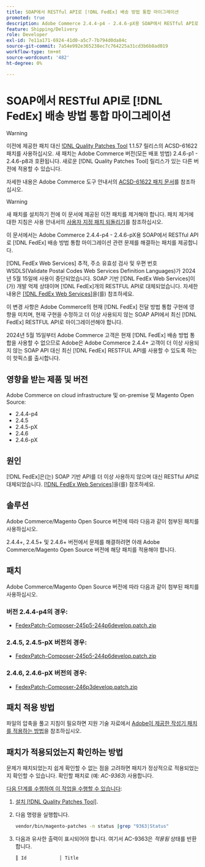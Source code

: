 ```yaml
---
title: SOAP에서 RESTful API로 [!DNL FedEx] 배송 방법 통합 마이그레이션
promoted: true
description: Adobe Commerce 2.4.4-p4 - 2.4.6-pX용 SOAP에서 RESTful API로  [!DNL FedEx] 전달 방법 통합 마이그레이션을 처리하는 패치를 적용합니다.
feature: Shipping/Delivery
role: Developer
exl-id: 7e11a171-6924-41d0-a5c7-7b794d0da84c
source-git-commit: 7a54e992e365238ec7c764225a31cd3b6b8ad019
workflow-type: tm+mt
source-wordcount: '482'
ht-degree: 0%

---
```


# SOAP에서 RESTful API로 [!DNL FedEx] 배송 방법 통합 마이그레이션

>[!WARNING]
>
>이전에 제공한 패치 대신 [!DNL Quality Patches Tool](QPT) 1.1.57 릴리스의 ACSD-61622 패치를 사용하십시오. 새 패치는 Adobe Commerce 버전(모든 배포 방법) 2.4.6-p1 - 2.4.6-p8과 호환됩니다. 새로운 [!DNL Quality Patches Tool] 릴리스가 있는 다른 버전에 적용할 수 있습니다.
>
>자세한 내용은 Adobe Commerce 도구 안내서의 [ACSD-61622 패치 문서](https://experienceleague.adobe.com/en/docs/commerce-operations/tools/quality-patches-tool/patches-available-in-qpt/v1-1-57/acsd-61622-fedex-account-specific-rates-missing-from-response)를 참조하십시오.

>[!WARNING]
>
>새 패치를 설치하기 전에 이 문서에 제공된 이전 패치를 제거해야 합니다. 패치 제거에 대한 지침은 사용 안내서의 [사용자 지정 패치 되돌리기](https://experienceleague.adobe.com/en/docs/commerce-cloud-service/user-guide/develop/upgrade/apply-patches#revert-a-custom-patch)를 참조하십시오.


이 문서에서는 Adobe Commerce 2.4.4-p4 - 2.4.6-pX용 SOAP에서 RESTful API로 [!DNL FedEx] 배송 방법 통합 마이그레이션 관련 문제를 해결하는 패치를 제공합니다.

[!DNL FedEx Web Services] 추적, 주소 유효성 검사 및 우편 번호 WSDLS(Validate Postal Codes Web Services Definition Languages)가 2024년 5월 15일에 사용이 중단되었습니다. SOAP 기반 [!DNL FedEx Web Services]이(가) 개발 억제 상태이며 [!DNL FedEx]개의 RESTFUL API로 대체되었습니다. 자세한 내용은 [[!DNL FedEx Web Services]](https://www.fedex.com/en-us/developer/web-services.html)을(를) 참조하세요.

이 변경 사항은 Adobe Commerce의 현재 [!DNL FedEx] 전달 방법 통합 구현에 영향을 미치며, 현재 구현을 수정하고 더 이상 사용되지 않는 SOAP API에서 최신 [!DNL FedEx] RESTFUL API로 마이그레이션해야 합니다.

2024년 5월 15일부터 Adobe Commerce 고객은 현재 [!DNL FedEx] 배송 방법 통합을 사용할 수 없으므로 Adobe은 Adobe Commerce 2.4.4+ 고객이 더 이상 사용되지 않는 SOAP API 대신 최신 [!DNL FedEx] RESTFUL API를 사용할 수 있도록 하는 이 핫픽스를 출시합니다.


## 영향을 받는 제품 및 버전

Adobe Commerce on cloud infrastructure 및 on-premise 및 Magento Open Source:

* 2.4.4-p4
* 2.4.5
* 2.4.5-pX
* 2.4.6
* 2.4.6-pX

## 원인

[!DNL FedEx]은(는) SOAP 기반 API를 더 이상 사용하지 않으며 대신 RESTful API로 대체되었습니다. [[!DNL FedEx Web Services]](https://www.fedex.com/en-us/developer/web-services.html)을(를) 참조하세요.

## 솔루션

Adobe Commerce/Magento Open Source 버전에 따라 다음과 같이 첨부된 패치를 사용하십시오.

2.4.4+, 2.4.5+ 및 2.4.6+ 버전에서 문제를 해결하려면 아래 Adobe Commerce/Magento Open Source 버전에 해당 패치를 적용해야 합니다.

## 패치

Adobe Commerce/Magento Open Source 버전에 따라 다음과 같이 첨부된 패치를 사용하십시오.

### 버전 2.4.4-p4의 경우:

* [FedexPatch-Composer-245p5-244p6develop.patch.zip](assets/FedexPatch-Composer-245p5-244p6develop.patch.zip)

### 2.4.5, 2.4.5-pX 버전의 경우:

* [FedexPatch-Composer-245p5-244p6develop.patch.zip](assets/FedexPatch-Composer-245p5-244p6develop.patch.zip)


### 2.4.6, 2.4.6-pX 버전의 경우:


* [FedexPatch-Composer-246p3develop.patch.zip](assets/FedexPatch-Composer-246p3develop.patch.zip)


## 패치 적용 방법

파일의 압축을 풀고 지침이 필요하면 지원 기술 자료에서 [Adobe이 제공한 작성기 패치를 적용하는 방법](https://experienceleague.adobe.com/docs/commerce-knowledge-base/kb/how-to/how-to-apply-a-composer-patch-provided-by-magento.html)을 참조하십시오.

## 패치가 적용되었는지 확인하는 방법

문제가 패치되었는지 쉽게 확인할 수 없는 점을 고려하면 패치가 정상적으로 적용되었는지 확인할 수 있습니다. 확인할 패치로 (예: *AC-9363*) 사용합니다.

<u>다음 단계를 수행하여 이 작업을 수행할 수 있습니다</u>:

1. [설치 [!DNL Quality Patches Tool]](https://experienceleague.adobe.com/docs/commerce-operations/tools/quality-patches-tool/usage.html).
1. 다음 명령을 실행합니다.

   ```bash
   vendor/bin/magento-patches -n status |grep "9363|Status"
   ```

1. 다음과 유사한 출력이 표시되어야 합니다. 여기서 AC-9363은 *적용됨* 상태를 반환합니다.

   ```bash
   ║ Id            │ Title                                                        │ Category        │ Origin                 │ Status      │ Details                                          ║ ║ N/A           │ ../m2-hotfixes/AC-9363_USPS_Ground_Advantage_shipping_method_COMPOSER_patch.patch      │ Other           │ Local                  │ Applied     │ Patch type: Custom                                
   ```
